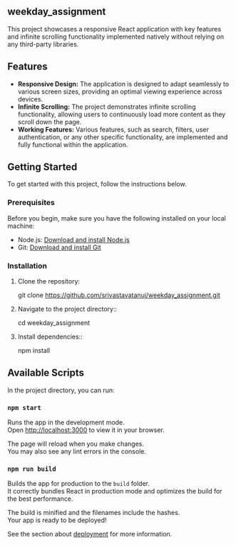 ## weekday_assignment

This project showcases a responsive React application with key features and infinite scrolling functionality implemented natively without relying on any third-party libraries.

## Features

- **Responsive Design:** The application is designed to adapt seamlessly to various screen sizes, providing an optimal viewing experience across devices.
- **Infinite Scrolling:** The project demonstrates infinite scrolling functionality, allowing users to continuously load more content as they scroll down the page.
- **Working Features:** Various features, such as search, filters, user authentication, or any other specific functionality, are implemented and fully functional within the application.

## Getting Started

To get started with this project, follow the instructions below.

### Prerequisites

Before you begin, make sure you have the following installed on your local machine:

- Node.js: [Download and install Node.js](https://nodejs.org/)
- Git: [Download and install Git](https://git-scm.com/)

### Installation

1. Clone the repository:

   git clone https://github.com/srivastavatanuj/weekday_assignment.git

2. Navigate to the project directory::

   cd weekday_assignment

3. Install dependencies::

   npm install

## Available Scripts

In the project directory, you can run:

### `npm start`

Runs the app in the development mode.\
Open [http://localhost:3000](http://localhost:3000) to view it in your browser.

The page will reload when you make changes.\
You may also see any lint errors in the console.

### `npm run build`

Builds the app for production to the `build` folder.\
It correctly bundles React in production mode and optimizes the build for the best performance.

The build is minified and the filenames include the hashes.\
Your app is ready to be deployed!

See the section about [deployment](https://facebook.github.io/create-react-app/docs/deployment) for more information.
